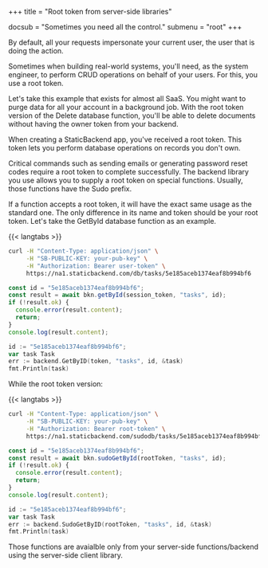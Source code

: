 +++
title = "Root token from server-side libraries"

docsub = "Sometimes you need all the control."
submenu = "root"
+++

By default, all your requests impersonate your current user, the user that is 
doing the action.

Sometimes when building real-world systems, you'll need, as the system 
engineer, to perform CRUD operations on behalf of your users. For this, you 
use a root token.

Let's take this example that exists for almost all SaaS. You might want to 
purge data for all your account in a background job. With the root token 
version of the Delete database function, you'll be able to delete documents 
without having the owner token from your backend.

When creating a StaticBackend app, you've received a root token. This token 
lets you perform database operations on records you don't own.

Critical commands such as sending emails or generating password reset codes 
require a root token to complete successfully. The backend library you use 
allows you to supply a root token on special functions. Usually, those 
functions have the Sudo prefix.

If a function accepts a root token, it will have the exact same usage as the 
standard one. The only difference in its name and token should be your root 
token. Let's take the GetById database function as an example.

{{< langtabs >}}
```bash
curl -H "Content-Type: application/json" \
     -H "SB-PUBLIC-KEY: your-pub-key" \
     -H "Authorization: Bearer user-token" \
     https://na1.staticbackend.com/db/tasks/5e185aceb1374eaf8b994bf6
```
```javascript
const id = "5e185aceb1374eaf8b994bf6";
const result = await bkn.getById(session_token, "tasks", id);
if (!result.ok) {
  console.error(result.content);
  return;
}
console.log(result.content);
```
```go
id := "5e185aceb1374eaf8b994bf6";
var task Task
err := backend.GetByID(token, "tasks", id, &task)
fmt.Println(task)
```

While the root token version:

{{< langtabs >}}
```bash
curl -H "Content-Type: application/json" \
     -H "SB-PUBLIC-KEY: your-pub-key" \
     -H "Authorization: Bearer root-token" \
     https://na1.staticbackend.com/sudodb/tasks/5e185aceb1374eaf8b994bf6
```
```javascript
const id = "5e185aceb1374eaf8b994bf6";
const result = await bkn.sudoGetById(rootToken, "tasks", id);
if (!result.ok) {
  console.error(result.content);
  return;
}
console.log(result.content);
```
```go
id := "5e185aceb1374eaf8b994bf6";
var task Task
err := backend.SudoGetByID(rootToken, "tasks", id, &task)
fmt.Println(task)
```

Those functions are avaialble only from your server-side functions/backend 
using the server-side client library.